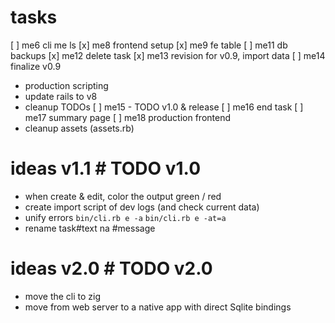 # tasks
[ ] me6 cli me ls
[x] me8 frontend setup
[x] me9 fe table
[ ] me11 db backups
[x] me12 delete task
[x] me13 revision for v0.9, import data
[ ] me14 finalize v0.9
  - production scripting
  - update rails to v8
  - cleanup TODOs
[ ] me15 - TODO v1.0 & release
[ ] me16 end task
[ ] me17 summary page
[ ] me18 production frontend
  - cleanup assets (assets.rb)

# ideas v1.1 # TODO v1.0
- when create & edit, color the output green / red
- create import script of dev logs (and check current data)
- unify errors `bin/cli.rb e -a` `bin/cli.rb e -at=a`
- rename task#text na #message

# ideas v2.0 # TODO v2.0
- move the cli to zig
- move from web server to a native app with direct Sqlite bindings
